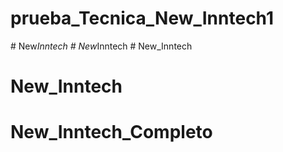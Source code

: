 # prueba_Tecnica_New_Inntech1
#   N e w _ I n n t e c h  
 #   N e w _ I n n t e c h  
 # New_Inntech
# New_Inntech
# New_Inntech_Completo
